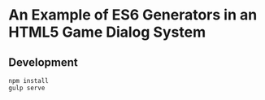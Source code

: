# An Example of ES6 Generators in an HTML5 Game Dialog System

## Development

    npm install
    gulp serve

